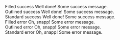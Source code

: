 <!-- Success messages -->
<div class="grid gap-6 items-end mb-6 md:grid-cols-3">
<div>
    <FloatingLabelInput color="green" style="filled" id="filled_success" aria-describedby="filled_success_help" name="filled_success" type="text">
    Filled success
    </FloatingLabelInput>
    <Helper color="green">
    <span class="font-medium">Well done!</span>
    Some success message.
    </Helper>
</div>
<div>
    <FloatingLabelInput color="green" style="outlined" id="outlined_success" aria-describedby="outlined_success_help" name="outlined_success" type="text">
    Outlined success
    </FloatingLabelInput>
    <Helper color="green">
    <span class="font-medium">Well done!</span>
    Some success message.
    </Helper>
</div>
<div>
    <FloatingLabelInput color="green" style="standard" id="standard_success" aria-describedby="standard_success_help" name="standard_success" type="text">
    Standard success
    </FloatingLabelInput>
    <Helper color="green">
    <span class="font-medium">Well done!</span>
    Some success message.
    </Helper>
</div>
</div>
<!-- Error messages -->
<div class="grid gap-6 items-end mb-6 md:grid-cols-3">
<div>
    <FloatingLabelInput color="red" style="filled" id="filled_error" aria-describedby="filled_error_help" name="filled_error" type="text">
    Filled error
    </FloatingLabelInput>
    <Helper color="red">
    <span class="font-medium">Oh, snapp!</span>
    Some error message.
    </Helper>
</div>
<div>
    <FloatingLabelInput color="red" style="outlined" id="outlined_error" aria-describedby="outlined_error_help" name="outlined_success" type="text">
    Outlined error
    </FloatingLabelInput>
    <Helper color="red">
    <span class="font-medium">Oh, snapp!</span>
    Some error message.
    </Helper>
</div>
<div>
    <FloatingLabelInput color="red" style="standard" id="standard_error" aria-describedby="standard_error_help" name="standard_success" type="text">
    Standard error
    </FloatingLabelInput>
    <Helper color="red">
    <span class="font-medium">Oh, snapp!</span>
    Some error message.
    </Helper>
</div>
</div>
